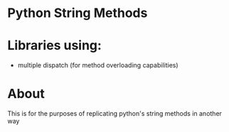 # Python String Methods

# Libraries using:
- multiple dispatch (for method overloading capabilities)

# About

This is for the purposes of replicating python's string methods in another way

